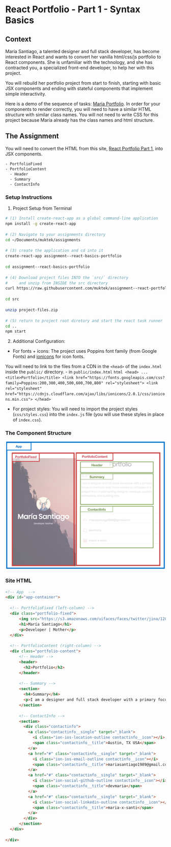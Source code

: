 # React Portfolio - Part 1 - Syntax Basics

## Context
María Santiago, a talented designer and full stack developer, has become interested in React and wants to convert her vanilla html/css/js portfolio to React components. She is unfamiliar with the technology, and she has contracted you, a specialized front-end developer, to help her with this project.

You will rebuild her portfolio project from start to finish, starting with basic JSX components and ending with stateful components that implement simple interactivity.

Here is a demo of the sequence of tasks: [Maria Portfolio](https://vanilla-to-react.surge.sh/). In order for your components to render correctly, you will need to have a similar HTML structure with similar class names. You will not need to write CSS for this project because María already has the class names and html structure.

## The Assignment
You will need to convert the HTML from this site, [React Portfolio Part 1](https://vanilla-to-react.surge.sh/portfolio-v1.html), into JSX components.

```
- PortfolioFixed
- PortfolioContent
  - Header
  - Summary
  - ContactInfo
```

### Setup Instructions

1. Project Setup from Terminal
```sh
# (1) Install create-react-app as a global command-line application
npm install -g create-react-app

# (2) Navigate to your assignments directory
cd ~/Documents/muktek/assignments

# (3) create the application and cd into it
create-react-app assignment--react-basics-portfolio

cd assignment--react-basics-portfolio

# (4) Download project files INTO the `src/` directory
#     and unzip from INSIDE the src directory
curl https://raw.githubusercontent.com/muktek/assignment--react-portfolio-01-syntax-basics/master/project-files.zip > src/project-files.zip

cd src

unzip project-files.zip

# (5) return to project root diretory and start the react task runner
cd ..
npm start
```

2. Additional Configuration:
  - For fonts + icons: The project uses Poppins font family (from Google Fonts) and [ionicons](http://ionicons.com/) for icon fonts.

  You will need to link to the files from a CDN in the `<head>` of the `index.html` inside the `public/` directory.
    - in `public/index.html`
    ```html
    <head>
      ...
      <title>Portfolio</title>
      <link href="https://fonts.googleapis.com/css?family=Poppins:200,300,400,500,600,700,800" rel="stylesheet">
      <link rel="stylesheet" href="https://cdnjs.cloudflare.com/ajax/libs/ionicons/2.0.1/css/ionicons.min.css">
    </head>
    ```
  - For project styles:  You will need to import the project styles (`css/styles.css`) into the `index.js` file (you will use these styles in place of `index.css`).


### The Component Structure
![demo](demo/react-portfolio-basics-components.png)

### Site HTML
```html
<!-- App  -->
<div id="app-container">

  <!-- PortfolioFixed (left-column) -->
  <div class="portfolio-fixed">
      <img src="https://s3.amazonaws.com/uifaces/faces/twitter/jina/128.jpg"/>
      <h1>María Santiago</h1>
      <p>Developer | Mother</p>
  </div>

  <!-- PortfolioContent (right-column) -->
  <div class="portfolio-content">
      <!-- Header -->
      <header>
        <h2>Portfolio</h2>
      </header>

      <!-- Summary -->
      <section>
        <h4>Summary</h4>
        <p>I am a designer and full stack developer with a primary focus on the front-end. I have worked on all layers of a project from implementing designer mockups, custom animations, and building APIs.</p>
      </section>

      <!-- ContactInfo -->
      <section>
        <div class="contactinfo">
          <a class="contactinfo__single" target="_blank">
            <i class="ion-ios-location-outline contactinfo__icon"></i>
            <span class="contactinfo__title">Austin, TX USA</span>
          </a>
          <a href="#" class="contactinfo__single" target="_blank">
            <i class="ion-ios-email-outline contactinfo__icon"></i>
            <span class="contactinfo__title">mariasantiago1989@gmail.com</span>
          </a>
          <a href="#" class="contactinfo__single" target="_blank">
            <i class="ion-social-github-outline contactinfo__icon"></i>
            <span class="contactinfo__title">devmaria</span>
          </a>
          <a href="#" class="contactinfo__single" target="_blank">
            <i class="ion-social-linkedin-outline contactinfo__icon"></i>
            <span class="contactinfo__title">maria-x-santi</span>
          </a>
        </div>
      </section>
  </div>

</div>
```
